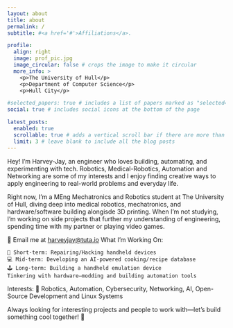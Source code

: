 ```yaml
---
layout: about
title: about
permalink: /
subtitle: #<a href='#'>Affiliations</a>.

profile:
  align: right
  image: prof_pic.jpg
  image_circular: false # crops the image to make it circular
  more_info: >
    <p>The University of Hull</p>
    <p>Department of Computer Science</p>
    <p>Hull City</p>

#selected_papers: true # includes a list of papers marked as "selected={true}"
social: true # includes social icons at the bottom of the page

latest_posts:
  enabled: true
  scrollable: true # adds a vertical scroll bar if there are more than 3 new posts items
  limit: 3 # leave blank to include all the blog posts
---
```


Hey! I’m Harvey-Jay, an engineer who loves building, automating, and experimenting with tech. Robotics, Medical-Robotics, Automation and Networking are some of my interests and I enjoy finding creative ways to apply engineering to real-world problems and everyday life.

Right now, I’m a MEng Mechatronics and Robotics student at The University of Hull, diving deep into medical robotics, mechatronics, and hardware/software building alongisde 3D printing. When I’m not studying, I’m working on side projects that further my understanding of engineering, spending time with my partner or playing video games.


📩 Email me at harveyjay@tuta.io
What I’m Working On:

    📱 Short-term: Repairing/Hacking handheld devices
    💻 Mid-term: Developing an AI-powered cooking/recipe database
    🕹 Long-term: Building a handheld emulation device
    Tinkering with hardware—modding and building automation tools

Interests:
🔧 Robotics, Automation, Cybersecurity, Networking, AI, Open-Source Development and Linux Systems

Always looking for interesting projects and people to work with—let’s build something cool together! 🚀
